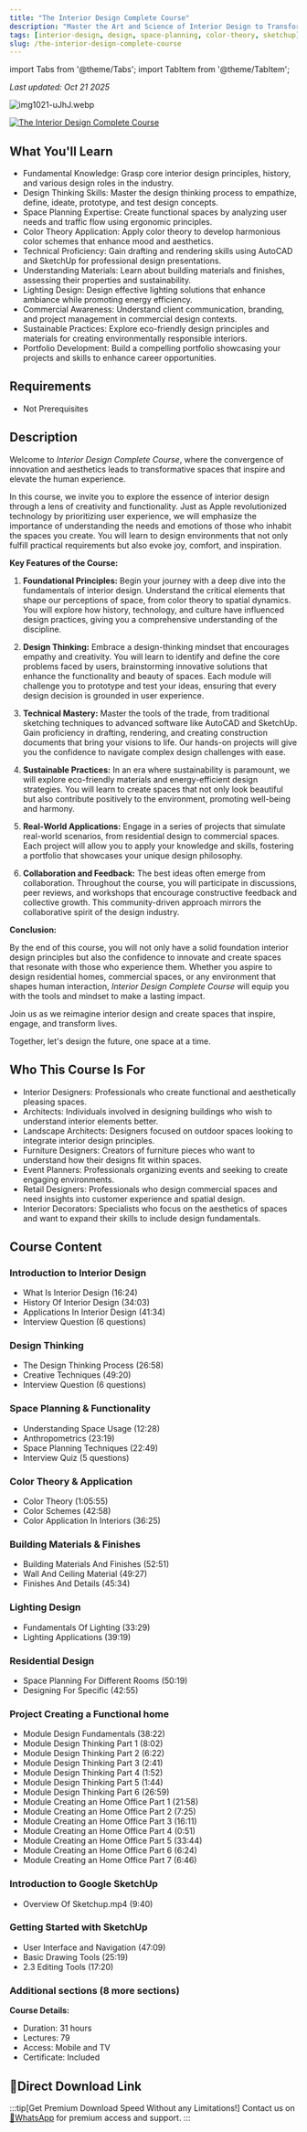 ```yaml
---
title: "The Interior Design Complete Course"
description: "Master the Art and Science of Interior Design to Transform Any Environment into a Work of Art. Learn fundamental knowledge, design thinking skills, space planning, color theory and more."
tags: [interior-design, design, space-planning, color-theory, sketchup]
slug: /the-interior-design-complete-course
---
```


import Tabs from '@theme/Tabs';
import TabItem from '@theme/TabItem';

_Last updated: Oct 21 2025_

![img1021-uJhJ.webp](https://list.ucards.store/d/img/img1021-uJhJ.webp)

[![The Interior Design Complete Course](https://img-c.udemycdn.com/course/240x135/6226785_1c1c_3.jpg)](https://www.udemy.com/course/the-interior-design-complete-course/?couponCode=KEEPLEARNING)

## What You'll Learn

- Fundamental Knowledge: Grasp core interior design principles, history, and various design roles in the industry.
- Design Thinking Skills: Master the design thinking process to empathize, define, ideate, prototype, and test design concepts.
- Space Planning Expertise: Create functional spaces by analyzing user needs and traffic flow using ergonomic principles.
- Color Theory Application: Apply color theory to develop harmonious color schemes that enhance mood and aesthetics.
- Technical Proficiency: Gain drafting and rendering skills using AutoCAD and SketchUp for professional design presentations.
- Understanding Materials: Learn about building materials and finishes, assessing their properties and sustainability.
- Lighting Design: Design effective lighting solutions that enhance ambiance while promoting energy efficiency.
- Commercial Awareness: Understand client communication, branding, and project management in commercial design contexts.
- Sustainable Practices: Explore eco-friendly design principles and materials for creating environmentally responsible interiors.
- Portfolio Development: Build a compelling portfolio showcasing your projects and skills to enhance career opportunities.

## Requirements

- Not Prerequisites

## Description

Welcome to _Interior Design Complete Course_, where the convergence of innovation and aesthetics leads to transformative spaces that inspire and elevate the human experience.

In this course, we invite you to explore the essence of interior design through a lens of creativity and functionality. Just as Apple revolutionized technology by prioritizing user experience, we will emphasize the importance of understanding the needs and emotions of those who inhabit the spaces you create. You will learn to design environments that not only fulfill practical requirements but also evoke joy, comfort, and inspiration.

**Key Features of the Course:**

1. **Foundational Principles:** Begin your journey with a deep dive into the fundamentals of interior design. Understand the critical elements that shape our perceptions of space, from color theory to spatial dynamics. You will explore how history, technology, and culture have influenced design practices, giving you a comprehensive understanding of the discipline.

2. **Design Thinking:** Embrace a design-thinking mindset that encourages empathy and creativity. You will learn to identify and define the core problems faced by users, brainstorming innovative solutions that enhance the functionality and beauty of spaces. Each module will challenge you to prototype and test your ideas, ensuring that every design decision is grounded in user experience.

3. **Technical Mastery:** Master the tools of the trade, from traditional sketching techniques to advanced software like AutoCAD and SketchUp. Gain proficiency in drafting, rendering, and creating construction documents that bring your visions to life. Our hands-on projects will give you the confidence to navigate complex design challenges with ease.

4. **Sustainable Practices:** In an era where sustainability is paramount, we will explore eco-friendly materials and energy-efficient design strategies. You will learn to create spaces that not only look beautiful but also contribute positively to the environment, promoting well-being and harmony.

5. **Real-World Applications:** Engage in a series of projects that simulate real-world scenarios, from residential design to commercial spaces. Each project will allow you to apply your knowledge and skills, fostering a portfolio that showcases your unique design philosophy.

6. **Collaboration and Feedback:** The best ideas often emerge from collaboration. Throughout the course, you will participate in discussions, peer reviews, and workshops that encourage constructive feedback and collective growth. This community-driven approach mirrors the collaborative spirit of the design industry.

**Conclusion:**

By the end of this course, you will not only have a solid foundation interior design principles but also the confidence to innovate and create spaces that resonate with those who experience them. Whether you aspire to design residential homes, commercial spaces, or any environment that shapes human interaction, _Interior Design Complete Course_ will equip you with the tools and mindset to make a lasting impact.

Join us as we reimagine interior design and create spaces that inspire, engage, and transform lives.

Together, let's design the future, one space at a time.

## Who This Course Is For

- Interior Designers: Professionals who create functional and aesthetically pleasing spaces.
- Architects: Individuals involved in designing buildings who wish to understand interior elements better.
- Landscape Architects: Designers focused on outdoor spaces looking to integrate interior design principles.
- Furniture Designers: Creators of furniture pieces who want to understand how their designs fit within spaces.
- Event Planners: Professionals organizing events and seeking to create engaging environments.
- Retail Designers: Professionals who design commercial spaces and need insights into customer experience and spatial design.
- Interior Decorators: Specialists who focus on the aesthetics of spaces and want to expand their skills to include design fundamentals.

## Course Content

<Tabs>
<TabItem value="overview" label="Overview" default>

### Introduction to Interior Design
- What Is Interior Design (16:24)
- History Of Interior Design (34:03)
- Applications In Interior Design (41:34)
- Interview Question (6 questions)

### Design Thinking
- The Design Thinking Process (26:58)
- Creative Techniques (49:20)
- Interview Question (6 questions)

### Space Planning & Functionality
- Understanding Space Usage (12:28)
- Anthropometrics (23:19)
- Space Planning Techniques (22:49)
- Interview Quiz (5 questions)

### Color Theory & Application
- Color Theory (1:05:55)
- Color Schemes (42:58)
- Color Application In Interiors (36:25)

### Building Materials & Finishes
- Building Materials And Finishes (52:51)
- Wall And Ceiling Material (49:27)
- Finishes And Details (45:34)

### Lighting Design
- Fundamentals Of Lighting (33:29)
- Lighting Applications (39:19)

### Residential Design
- Space Planning For Different Rooms (50:19)
- Designing For Specific (42:55)

### Project Creating a Functional home
- Module Design Fundamentals (38:22)
- Module Design Thinking Part 1 (8:02)
- Module Design Thinking Part 2 (6:22)
- Module Design Thinking Part 3 (2:41)
- Module Design Thinking Part 4 (1:52)
- Module Design Thinking Part 5 (1:44)
- Module Design Thinking Part 6 (26:59)
- Module Creating an Home Office Part 1 (21:58)
- Module Creating an Home Office Part 2 (7:25)
- Module Creating an Home Office Part 3 (16:11)
- Module Creating an Home Office Part 4 (0:51)
- Module Creating an Home Office Part 5 (33:44)
- Module Creating an Home Office Part 6 (6:24)
- Module Creating an Home Office Part 7 (6:46)

### Introduction to Google SketchUp
- Overview Of Sketchup.mp4 (9:40)

### Getting Started with SketchUp
- User Interface and Navigation (47:09)
- Basic Drawing Tools (25:19)
- 2.3 Editing Tools (17:20)

### Additional sections (8 more sections)

</TabItem>
<TabItem value="details" label="Details">

**Course Details:**
- Duration: 31 hours
- Lectures: 79
- Access: Mobile and TV
- Certificate: Included

</TabItem>
</Tabs>


## 🚀Direct Download Link
:::tip[Get Premium Download Speed Without any Limitations!]
Contact us on [💬WhatsApp](https://wa.me/+8613237610083) for premium  access and support.
:::
